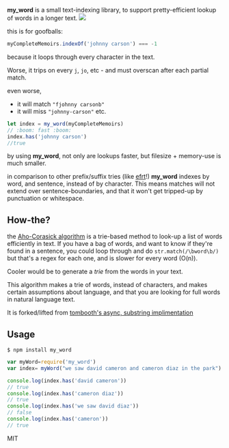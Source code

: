 **my_word** is a small text-indexing library, to support pretty-efficient lookup of words in a longer text.
<a href="https://npmjs.org/package/my_word">
<img src="https://img.shields.io/npm/v/my_word.svg?style=flat-square" />
</a>

this is for goofballs:
```js
myCompleteMemoirs.indexOf('johnny carson') === -1
```
because it loops through every character in the text.

Worse, it trips on every `j`, `jo`, etc - and must overscan after each partial match.

even worse,
* it will match `"fjohnny carsonb"`
* it will miss `"johnny-carson"`
etc.

```js
let index = my_word(myCompleteMemoirs)
// :boom: fast :boom:
index.has('johnny carson')
//true
```

by using **my_word**, not only are lookups faster, but filesize + memory-use is much smaller.

in comparison to other prefix/suffix tries (like [efrt](https://github.com/nlp-compromise/efrt)!) **my_word** indexes by word, and sentence, instead of by character.
This means matches will not extend over sentence-boundaries, and that it won't get tripped-up by punctuation or whitespace.

## How-the?
the [Aho-Corasick algorithm](https://en.wikipedia.org/wiki/Aho%E2%80%93Corasick_string_matching_algorithm) is a trie-based method to look-up a list of words efficiently in text. If you have a bag of words, and want to know if they're found in a sentence, you could loop through and do ```str.match(/\bword\b/)``` but that's a regex for each one, and is slower for every word (O(n)).

Cooler would be to generate a *trie* from the words in your text.

This algorithm makes a trie of words, instead of characters, and makes certain assumptions about language, and that you are looking for full words in natural language text.

It is forked/lifted from [tombooth's async, substring implimentation](https://github.com/tombooth/aho-corasick.js)

## Usage
```
$ npm install my_word
```

```javascript
var myWord=require('my_word')
var index= myWord("we saw david cameron and cameron diaz in the park")

console.log(index.has('david cameron'))
// true
console.log(index.has('cameron diaz'))
// true
console.log(index.has('we saw david diaz'))
// false
console.log(index.has('cameron'))
// true
````

MIT
